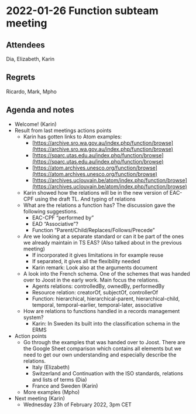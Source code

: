 # 2022-01-26 Function subteam meeting


## Attendees

Dia, Elizabeth, Karin


## Regrets

Ricardo, Mark, Mpho


## Agenda and notes



* Welcome! (Karin)
* Result from last meetings actions points
    * Karin has gotten links to Atom examples:
        * [https://archive.sro.wa.gov.au/index.php/function/browse](https://archive.sro.wa.gov.au/index.php/function/browse)
        * [https://sparc.utas.edu.au/index.php/function/browse](https://sparc.utas.edu.au/index.php/function/browse) 
        * [https://atom.archives.unesco.org/function/browse](https://atom.archives.unesco.org/function/browse)
        * [https://archives.uclouvain.be/atom/index.php/function/browse](https://archives.uclouvain.be/atom/index.php/function/browse) 
    * Karin showed how the relations will be in the new version of EAC-CPF using the draft TL. And typing of relations  
    * What are the relations a function has? The discussion gave the following suggestions.
        * EAC-CPF “performed by”
        * EAD “Associative”?
        * Function “Parent/Child/Replaces/Follows/Precede”
    * Are we looking at a separate standard or can it be part of the ones we already maintain in TS EAS? (Also talked about in the previous meeting)
        * If incorporated it gives limitations in for example reuse
        * If separated, it gives all the flexibility needed
        * Karin remark: Look also at the arguments document
    * A look into the French schema. One of the schemes that was handed over to Joost in the early work. Main focus the relations.
        * Agents relations: controlledBy, ownedBy, performedBy
        * Resource relation: creatorOf, subjectOf, controllerOf
        * Function: hierarchical, hierarchical-parent, hierarchical-child, temporal, temporal-earlier, temporal-later, associative
    * How are relations to functions handled in a records management system?	
        * Karin: In Sweden its built into the classification schema in the ERMS
* Action points
    * Go through the examples that was handed over to Joost. There are the Google Sheet comparison which contains all elements but we need to get our own understanding and especially describe the relations.
        * Italy (Elizabeth)
        * Switzerland and Continuation with the ISO standards, relations and lists of terms (Dia)
        * France and Sweden (Karin)
    * More examples (Mpho)
* Next meeting (Karin)
    * Wednesday 23h of February 2022, 3pm CET
